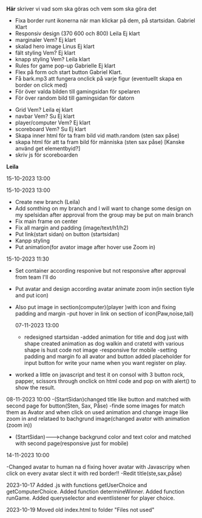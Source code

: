 **Här** skriver vi vad som ska göras och vem som ska göra det

<!-- Startsidan -->

- Fixa border runt ikonerna när man klickar på dem, på startsidan. Gabriel Klart
- Responsiv design (370 600 och 800) Leila Ej klart
- marginaler Vem? Ej klart
- skalad hero image Linus Ej klart
- fält styling Vem? Ej klart
- knapp styling Vem? Leila klart
- Rules for game pop-up Gabrielle Ej klart
- Flex på form och start button Gabriel Klart.
-   Få bark.mp3 att fungera onclick på varje figur (eventuellt skapa en border on click med)
- För över valda bilden till gamingsidan för spelaren
- För över random bild till gamingsidan för datorn

<!-- Gamingsidan -->

- Grid Vem? Leila ej klart
- navbar Vem? Su Ej klart
- player/computer Vem? Ej klart
- scoreboard Vem? Su Ej klart
- Skapa inner html för ta fram bild vid math.random (sten sax påse)
-  skapa html för att ta fram bild för människa (sten sax påse)     [Kanske använd get elementbyid?]
- skriv js för scoreboarden

**Leila**

<!-- Leila -->

15-10-2023 13:00

15-10-2023 13:00

- Create new branch (Leila)
- Add somthing on my branch and I will want to change some design on my spelsidan after approval from the group may be put on main branch
- Fix main frame on center
- Fix all margin and padding (image/text/h1/h2)
- Put link(start sidan) on button (startsidan)
- Kanpp styling
- Put animation(for avator image after hover use Zoom in)

15-10-2023 11:30

- Set container according responive but not responsive after approval from team I'll do
- Put avatar and design according avatar animate zoom in(in section tiyle and put icon)
- Also put image in section(computer)(player )with icon and fixing padding and margin
  -put hover in link on section of icon(Paw,noise,tail)

  07-11-2023  13:00

  - redesigned startsidan
  -added animation  for title and dog just with shape created animation  as dog walkin and cratetd with various shape is hust code not image
  -responsive for mobile
  -setting padding and margin fo all avator and button
  added placeholder for input button for write your name when you want register on play.
 - worked a little on javascript and test it on consol with 3 button rock, papper, scissors through onclick on html code and pop on with alert() to show the result.


 08-11-2023   10:00
 -(StartSidan)changed title like button and matched with second page for button(Sten, Sax, Påse) 
 -finde some images for match them as Avator and when click on used animation and change image like zoom in and relataed to bachgrund image(changed avator with animation (zoom in))
 - (StartSidan)--->change backgrund color and text color  and matched with second page(responsive just for mobile)


 14-11-2023   10:00

 -Changed avatar to human na d fixing hover avatar with Javascripy when click on every avatar slect it with red border!!
 -Redit title(ste,sax,påse)

<!-- Linus -->

2023-10-17
Added .js with functions getUserChoice and getComputerChoice.
Added function determineWinner.
Added function runGame.
Added queryselector and eventlistener for player choice.

2023-10-19
Moved old index.html to folder "Files not used"